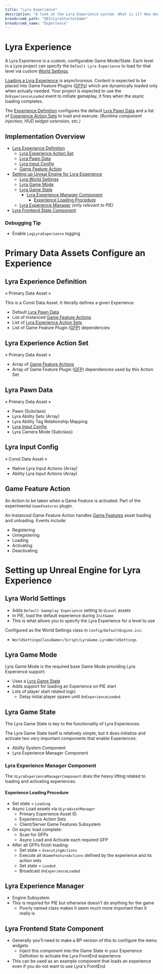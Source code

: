 ```yaml
---
title: "Lyra Experience"
description: "A look at the Lyra Experience system. What is it? How does it work?"
breadcrumb_path: "UE5/LyraStarterGame"
breadcrumb_name: "Experience"
---
```


# Lyra Experience

A Lyra Experience is a custom, configurable Game Mode/State.  Each level in a Lyra project
can specify the `Default Lyra Experience` to load for that level via custom
[World Settings](#LyraWorldSettings).

[Loading a Lyra Experience](#ExperienceLoadingProcedure)
is asynchronous.  Content is expected to be placed into
Game Feature Plugins
([GFPs](/UE5/GameFeatures/))
which are dynamically loaded only when actually needed.
Your project is expected to use the `OnExperienceLoaded` event to initiate gameplay,
it fires when the async loading completes.

The [Experience Definition](#LyraExperienceDefinition)
configures the default
[Lyra Pawn Data](#LyraPawnData)
and a list of [Experience Action Sets](#LyraExperienceActionSet)
to load and execute.
*(Runtime component injection, HUD widget extension, etc.)*


## Implementation Overview

- [Lyra Experience Definition](#LyraExperienceDefinition)
  - [Lyra Experience Action Set](#LyraExperienceActionSet)
  - [Lyra Pawn Data](#LyraPawnData)
  - [Lyra Input Config](#LyraInputConfig)
  - [Game Feature Action](#GameFeatureAction)
- [Setting up Unreal Engine for Lyra Experience](#EngineSetup)
  - [Lyra World Settings](#LyraWorldSettings)
  - [Lyra Game Mode](#LyraGameMode)
  - [Lyra Game State](#LyraGameState)
    - [Lyra Experience Manager Component](#LyraExperienceManagerComponent)
      - [Experience Loading Procedure](#ExperienceLoadingProcedure)
  - [Lyra Experience Manager](#LyraExperienceManager) *(only relevant to PIE)*
- [Lyra Frontend State Component](#LyraFrontendStateComponent)


### Debugging Tip

- Enable `LogLyraExperience` logging


# Primary Data Assets Configure an Experience

<a id='LyraExperienceDefinition'></a>
## Lyra Experience Definition

« Primary Data Asset »

This is a Const Data Asset.  It literally defines a given Experience.

- Default [Lyra Pawn Data](#LyraPawnData)
- List of Instanced [Game Feature Actions](#GameFeatureAction)
- List of [Lyra Experience Action Sets](#LyraExperienceActionSet)
- List of Game Feature Plugin ([GFP](/UE5/GameFeatures/)) dependencies


<a id='LyraExperienceActionSet'></a>
## Lyra Experience Action Set

« Primary Data Asset »

- Array of [Game Feature Actions](#GameFeatureAction)
- Array of Game Feature Plugin ([GFP](/UE5/GameFeatures/)) dependencies used by this Action Set


<a id='LyraPawnData'></a>
## Lyra Pawn Data

« Primary Data Asset »

- Pawn (Subclass)
- Lyra Ability Sets (Array)
- Lyra Ability Tag Relationship Mapping
- [Lyra Input Config](#LyraInputConfig)
- Lyra Camera Mode (Subclass)


<a id='LyraInputConfig'></a>
## Lyra Input Config

« Const Data Asset »

- Native Lyra Input Actions (Array)
- Ability Lyra Input Actions (Array)


<a id='GameFeatureAction'></a>
## Game Feature Action

An Action to be taken when a Game Feature is activated.
Part of the experimental `GameFeatures` plugin.

An Instanced Game Feature Action handles
[Game Features](/UE5/GameFeatures/)
asset loading and unloading.  Events include:

- Registering
- Unregistering
- Loading
- Activating
- Deactivating


<a id='EngineSetup'></a>
# Setting up Unreal Engine for Lyra Experience



<a id='LyraWorldSettings'></a>
## Lyra World Settings

- Adds `Default Gameplay Experience` setting to `ULevel` assets
- In PIE, load the default experience during `InitGame`
- This is what allows you to specify the Lyra Experience for a level to use

Configured as the World Settings class in `Config/DefaultEngine.ini`:
- `WorldSettingsClassName`=`/Script/LyraGame.LyraWorldSettings`


<a id='LyraGameMode'></a>
## Lyra Game Mode

Lyra Game Mode is the required base Game Mode providing Lyra Experience support.

- Uses a [Lyra Game State](#LyraGameState)
- Adds support for loading an Experience on PIE start
- Lots of player start related logic
  - Delay initial player spawn until `OnExperienceLoaded`


<a id='LyraGameState'></a>
## Lyra Game State

The Lyra Game State is key to the functionality of Lyra Experiences.

The Lyra Game State itself is relatively simple, but it does initialize
and activate two very important components that enable Experiences:

- Ability System Component
- Lyra Experience Manager Component


<a id='LyraExperienceManagerComponent'></a>
### Lyra Experience Manager Component

The `ULyraExperienceManagerComponent`
does the heavy lifting related to loading and activating experiences.


<a id='ExperienceLoadingProcedure'></a>
#### Experience Loading Procedure
- Set state = `Loading`
- Async Load assets via `ULyraAssetManager`
    - Primary Experience Asset ID
    - Experience Action Sets
    - Client/Server Game Features Subsystem
- On async load complete:
    - Scan for GFPs
    - Async Load and Activate each required GFP
- After all GFPs finish loading:
    - Set state = `ExecutingActions`
    - Execute all `UGameFeatureActions` defined by the experience and its action sets
    - Set state = `Loaded`
    - Broadcast `OnExperienceLoaded`


<a id='LyraExperienceManager'></a>
## Lyra Experience Manager

- Engine Subsystem
- This is required for PIE but otherwise doesn't do anything for the game
  - Poorly named class makes it seem much more important than it really is


<a id='LyraFrontendStateComponent'></a>
## Lyra Frontend State Component

- Generally you'll need to make a BP version of this to configure the menu widgets
  - Inject this component into the Game State in your Experience Definition to activate the Lyra FrontEnd experience
- This can be used as an example component that loads an experience even if you do not want to use Lyra's FrontEnd
